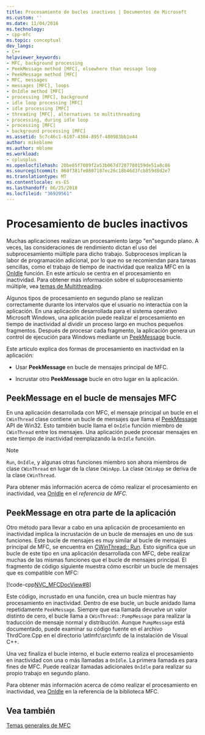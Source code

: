 ```yaml
---
title: Procesamiento de bucles inactivos | Documentos de Microsoft
ms.custom: ''
ms.date: 11/04/2016
ms.technology:
- cpp-mfc
ms.topic: conceptual
dev_langs:
- C++
helpviewer_keywords:
- MFC, background processing
- PeekMessage method [MFC], elsewhere than message loop
- PeekMessage method [MFC]
- MFC, messages
- messages [MFC], loops
- OnIdle method [MFC]
- processing [MFC], background
- idle loop processing [MFC]
- idle processing [MFC]
- threading [MFC], alternatives to multithreading
- processing, during idle loop
- processing [MFC]
- background processing [MFC]
ms.assetid: 5c7c46c1-6107-4304-895f-480983bb1e44
author: mikeblome
ms.author: mblome
ms.workload:
- cplusplus
ms.openlocfilehash: 20be85f7089f2a53b067d7287780159de51a8c86
ms.sourcegitcommit: 060f381fe0807107ec26c18b46d3fcb859d8d2e7
ms.translationtype: MT
ms.contentlocale: es-ES
ms.lasthandoff: 06/25/2018
ms.locfileid: "36929561"
---
```

# <a name="idle-loop-processing"></a>Procesamiento de bucles inactivos
Muchas aplicaciones realizan un procesamiento largo "en"segundo plano. A veces, las consideraciones de rendimiento dictan el uso del subprocesamiento múltiple para dicho trabajo. Subprocesos implican la labor de programación adicional, por lo que no se recomiendan para tareas sencillas, como el trabajo de tiempo de inactividad que realiza MFC en la [OnIdle](../mfc/reference/cwinthread-class.md#onidle) función. En este artículo se centra en el procesamiento en inactividad. Para obtener más información sobre el subprocesamiento múltiple, vea [temas de Multithreading](../parallel/multithreading-support-for-older-code-visual-cpp.md).  
  
 Algunos tipos de procesamiento en segundo plano se realizan correctamente durante los intervalos que el usuario no interactúa con la aplicación. En una aplicación desarrollada para el sistema operativo Microsoft Windows, una aplicación puede realizar el procesamiento en tiempo de inactividad al dividir un proceso largo en muchos pequeños fragmentos. Después de procesar cada fragmento, la aplicación genera un control de ejecución para Windows mediante un [PeekMessage](http://msdn.microsoft.com/library/windows/desktop/ms644943) bucle.  
  
 Este artículo explica dos formas de procesamiento en inactividad en la aplicación:  
  
-   Usar **PeekMessage** en bucle de mensajes principal de MFC.  
  
-   Incrustar otro **PeekMessage** bucle en otro lugar en la aplicación.  
  
##  <a name="_core_peekmessage_in_the_mfc_message_loop"></a> PeekMessage en el bucle de mensajes MFC  
 En una aplicación desarrollada con MFC, el mensaje principal un bucle en el `CWinThread` clase contiene un bucle de mensajes que llama el [PeekMessage](http://msdn.microsoft.com/library/windows/desktop/ms644943) API de Win32. Esto también bucle llama el `OnIdle` función miembro de `CWinThread` entre los mensajes. Una aplicación puede procesar mensajes en este tiempo de inactividad reemplazando la `OnIdle` función.  
  
> [!NOTE]
>  `Run`, `OnIdle`, y algunas otras funciones miembro son ahora miembros de clase `CWinThread` en lugar de la clase `CWinApp`. La clase `CWinApp` se deriva de la clase `CWinThread`.  
  
 Para obtener más información acerca de cómo realizar el procesamiento en inactividad, vea [OnIdle](../mfc/reference/cwinthread-class.md#onidle) en el *referencia de MFC*.  
  
##  <a name="_core_peekmessage_elsewhere_in_your_application"></a> PeekMessage en otra parte de la aplicación  
 Otro método para llevar a cabo en una aplicación de procesamiento en inactividad implica la incrustación de un bucle de mensajes en uno de sus funciones. Este bucle de mensajes es muy similar al bucle de mensajes principal de MFC, se encuentra en [CWinThread:: Run](../mfc/reference/cwinthread-class.md#run). Esto significa que un bucle de este tipo en una aplicación desarrollada con MFC, debe realizar muchas de las mismas funciones que el bucle de mensajes principal. El fragmento de código siguiente muestra cómo escribir un bucle de mensajes que es compatible con MFC:  
  
 [!code-cpp[NVC_MFCDocView#8](../mfc/codesnippet/cpp/idle-loop-processing_1.cpp)]  
  
 Este código, incrustado en una función, crea un bucle mientras hay procesamiento en inactividad. Dentro de ese bucle, un bucle anidado llama repetidamente `PeekMessage`. Siempre que esa llamada devuelve un valor distinto de cero, el bucle llama a `CWinThread::PumpMessage` para realizar la traducción de mensaje normal y distribución. Aunque `PumpMessage` está documentado, puede examinar su código fuente en el archivo ThrdCore.Cpp en el directorio \atlmfc\src\mfc de la instalación de Visual C++.  
  
 Una vez finaliza el bucle interno, el bucle externo realiza el procesamiento en inactividad con una o más llamadas a `OnIdle`. La primera llamada es para fines de MFC. Puede realizar llamadas adicionales `OnIdle` para realizar su propio trabajo en segundo plano.  
  
 Para obtener más información acerca de cómo realizar el procesamiento en inactividad, vea [OnIdle](../mfc/reference/cwinthread-class.md#onidle) en la referencia de la biblioteca MFC.  
  
## <a name="see-also"></a>Vea también  
 [Temas generales de MFC](../mfc/general-mfc-topics.md)


